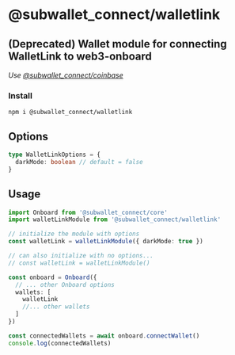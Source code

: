 # @subwallet_connect/walletlink

## (Deprecated) Wallet module for connecting WalletLink to web3-onboard
_Use [@subwallet_connect/coinbase](../coinbase/README.md)_

### Install

`npm i @subwallet_connect/walletlink`

## Options

```typescript
type WalletLinkOptions = {
  darkMode: boolean // default = false
}
```

## Usage

```typescript
import Onboard from '@subwallet_connect/core'
import walletLinkModule from '@subwallet_connect/walletlink'

// initialize the module with options
const walletLink = walletLinkModule({ darkMode: true })

// can also initialize with no options...
// const walletLink = walletLinkModule()

const onboard = Onboard({
  // ... other Onboard options
  wallets: [
    walletLink
    //... other wallets
  ]
})

const connectedWallets = await onboard.connectWallet()
console.log(connectedWallets)
```
